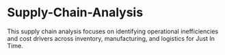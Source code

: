 # Supply-Chain-Analysis
This supply chain analysis focuses on identifying operational inefficiencies and cost drivers across inventory, manufacturing, and logistics for Just In Time.
